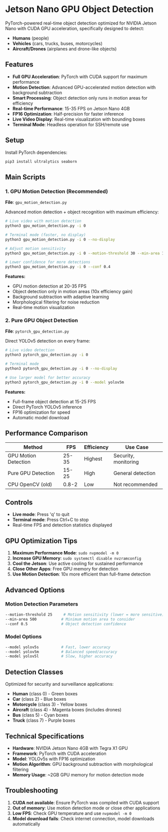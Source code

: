 # Jetson Nano GPU Object Detection

PyTorch-powered real-time object detection optimized for NVIDIA Jetson Nano with CUDA GPU acceleration, specifically designed to detect:
- **Humans** (people)
- **Vehicles** (cars, trucks, buses, motorcycles)  
- **Aircraft/Drones** (airplanes and drone-like objects)

## Features

- **Full GPU Acceleration**: PyTorch with CUDA support for maximum performance
- **Motion Detection**: Advanced GPU-accelerated motion detection with background subtraction
- **Smart Processing**: Object detection only runs in motion areas for efficiency
- **Real-time Performance**: 15-35 FPS on Jetson Nano 4GB
- **FP16 Optimization**: Half-precision for faster inference
- **Live Video Display**: Real-time visualization with bounding boxes
- **Terminal Mode**: Headless operation for SSH/remote use

## Setup

Install PyTorch dependencies:
```bash
pip3 install ultralytics seaborn
```

## Main Scripts

### 1. GPU Motion Detection (Recommended)
**File**: `gpu_motion_detection.py`

Advanced motion detection + object recognition with maximum efficiency:

```bash
# Live video with motion detection
python3 gpu_motion_detection.py -i 0

# Terminal mode (faster, no display)
python3 gpu_motion_detection.py -i 0 --no-display

# Adjust motion sensitivity
python3 gpu_motion_detection.py -i 0 --motion-threshold 30 --min-area 1000

# Lower confidence for more detections
python3 gpu_motion_detection.py -i 0 --conf 0.4
```

**Features:**
- GPU motion detection at 20-35 FPS
- Object detection only in motion areas (10x efficiency gain)
- Background subtraction with adaptive learning
- Morphological filtering for noise reduction
- Real-time motion visualization

### 2. Pure GPU Object Detection
**File**: `pytorch_gpu_detection.py`

Direct YOLOv5 detection on every frame:

```bash
# Live video detection
python3 pytorch_gpu_detection.py -i 0

# Terminal mode
python3 pytorch_gpu_detection.py -i 0 --no-display

# Use larger model for better accuracy
python3 pytorch_gpu_detection.py -i 0 --model yolov5m
```

**Features:**
- Full-frame object detection at 15-25 FPS
- Direct PyTorch YOLOv5 inference
- FP16 optimization for speed
- Automatic model download

## Performance Comparison

| Method | FPS | Efficiency | Use Case |
|--------|-----|------------|-----------|
| GPU Motion Detection | 25-35 | Highest | Security, monitoring |
| Pure GPU Detection | 15-25 | High | General detection |
| CPU OpenCV (old) | 0.8-2 | Low | Not recommended |

## Controls

- **Live mode**: Press 'q' to quit
- **Terminal mode**: Press Ctrl+C to stop
- Real-time FPS and detection statistics displayed

## GPU Optimization Tips

1. **Maximum Performance Mode**: `sudo nvpmodel -m 0`
2. **Increase GPU Memory**: `sudo systemctl disable nvzramconfig`
3. **Cool the Jetson**: Use active cooling for sustained performance
4. **Close Other Apps**: Free GPU memory for detection
5. **Use Motion Detection**: 10x more efficient than full-frame detection

## Advanced Options

### Motion Detection Parameters
```bash
--motion-threshold 25     # Motion sensitivity (lower = more sensitive)
--min-area 500           # Minimum motion area to consider
--conf 0.5               # Object detection confidence
```

### Model Options
```bash
--model yolov5s          # Fast, lower accuracy
--model yolov5m          # Balanced speed/accuracy
--model yolov5l          # Slow, higher accuracy
```

## Detection Classes

Optimized for security and surveillance applications:
- **Human** (class 0) - Green boxes
- **Car** (class 2) - Blue boxes  
- **Motorcycle** (class 3) - Yellow boxes
- **Aircraft** (class 4) - Magenta boxes (includes drones)
- **Bus** (class 5) - Cyan boxes
- **Truck** (class 7) - Purple boxes

## Technical Specifications

- **Hardware**: NVIDIA Jetson Nano 4GB with Tegra X1 GPU
- **Framework**: PyTorch with CUDA acceleration
- **Model**: YOLOv5s with FP16 optimization
- **Motion Algorithm**: GPU background subtraction with morphological filtering
- **Memory Usage**: ~2GB GPU memory for motion detection mode

## Troubleshooting

1. **CUDA not available**: Ensure PyTorch was compiled with CUDA support
2. **Out of memory**: Use motion detection mode or close other applications  
3. **Low FPS**: Check GPU temperature and use `nvpmodel -m 0`
4. **Model download fails**: Check internet connection, model downloads automatically
